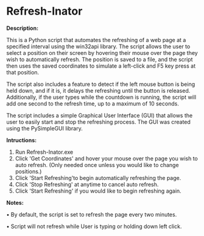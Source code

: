 # Refresh-Inator

**Description:**

This is a Python script that automates the refreshing of a web page at a specified interval using the win32api library. The script allows the user to select a position on their screen by hovering their mouse over the page they wish to automatically refresh. The position is saved to a file, and the script then uses the saved coordinates to simulate a left-click and F5 key press at that position.

The script also includes a feature to detect if the left mouse button is being held down, and if it is, it delays the refreshing until the button is released. Additionally, if the user types while the countdown is running, the script will add one second to the refresh time, up to a maximum of 10 seconds.

The script includes a simple Graphical User Interface (GUI) that allows the user to easily start and stop the refreshing process. The GUI was created using the PySimpleGUI library.

**Intructions:**
1. Run Refresh-Inator.exe
2. Click 'Get Coordinates' and hover your mouse over the page you wish to auto refresh. (Only needed once unless you would like to change positions.)
3. Click 'Start Refreshing'to begin automatically refreshing the page.
4. Click 'Stop Refreshing' at anytime to cancel auto refresh.
5. Click 'Start Refreshing' if you would like to begin refreshing again.

**Notes:**

• By default, the script is set to refresh the page every two minutes.

• Script will not refresh while User is typing or holding down left click.
